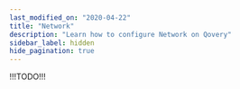 ```yaml
---
last_modified_on: "2020-04-22"
title: "Network"
description: "Learn how to configure Network on Qovery"
sidebar_label: hidden
hide_pagination: true
---
```

!!!TODO!!!



